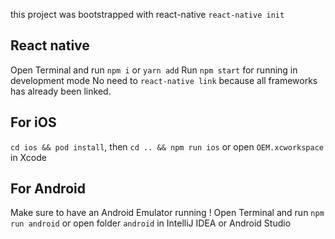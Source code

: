 this project was bootstrapped with react-native `react-native init`

## React native

Open Terminal and run `npm i` or `yarn add`
Run `npm start` for running in development mode
No need to `react-native link` because all frameworks has already been linked.

## For iOS

`cd ios && pod install`, then `cd .. && npm run ios` or open `OEM.xcworkspace` in Xcode

## For Android

Make sure to have an Android Emulator running !
Open Terminal and run `npm run android` or open folder `android` in IntelliJ IDEA or Android Studio






